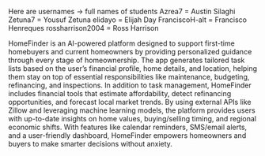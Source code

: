 Here are usernames -> full names of students
Azrea7 = Austin Silaghi 
Zetuna7 = Yousuf Zetuna
elidayo = Elijah Day
FranciscoH-alt = Francisco Henreques
rossharrison2004 = Ross Harrison

HomeFinder is an AI-powered platform designed to support first-time homebuyers and current homeowners by providing personalized guidance through every stage of homeownership. The app generates tailored task lists based on the user’s financial profile, home details, and location, helping them stay on top of essential responsibilities like maintenance, budgeting, refinancing, and inspections. In addition to task management, HomeFinder includes financial tools that estimate affordability, detect refinancing opportunities, and forecast local market trends. By using  external APIs like Zillow and leveraging machine learning models, the platform provides users with up-to-date insights on home values, buying/selling timing, and regional economic shifts. With features like calendar reminders, SMS/email alerts, and a user-friendly dashboard, HomeFinder empowers homeowners and buyers to make smarter decisions without anxiety.
